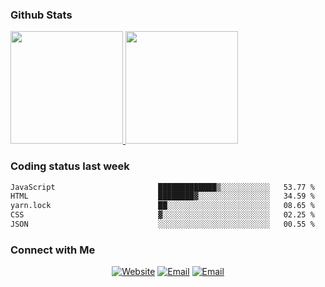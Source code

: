 
### Github Stats

<a href="https://github.com/lileixuan">
  <img height="180em" src="https://github-readme-stats.vercel.app/api?username=lileixuan&theme=buefy&show_icons=true" />
  <img height="180em" src="https://github-readme-stats.vercel.app/api/top-langs/?username=lileixuan&theme=buefy&layout=compact" />
</a>

### Coding status last week 

<!--START_SECTION:waka-->

```txt
JavaScript                       █████████████▒░░░░░░░░░░░   53.77 %
HTML                             ████████▓░░░░░░░░░░░░░░░░   34.59 %
yarn.lock                        ██░░░░░░░░░░░░░░░░░░░░░░░   08.65 %
CSS                              ▓░░░░░░░░░░░░░░░░░░░░░░░░   02.25 %
JSON                             ░░░░░░░░░░░░░░░░░░░░░░░░░   00.55 %
```

<!--END_SECTION:waka-->

### Connect with Me 

<p align="center">
<a href="https://www.koomu.cn/"><img alt="Website" src="https://img.shields.io/badge/Website-www.koomu.cn-blue?style=flat-square&logo=google-chrome"></a>
<a href="mailto:lileixuan@gmail.com"><img alt="Email" src="https://img.shields.io/badge/Email-lileixuan@gmail.com-blue?style=flat-square&logo=gmail"></a>
<a href="https://www.koomu.cn/rss/"><img alt="Email" src="https://img.shields.io/badge/RSS-www.koomu.cn%2Frss%2F-blue?style=flat-square&logo=rss"></a>


</p>
